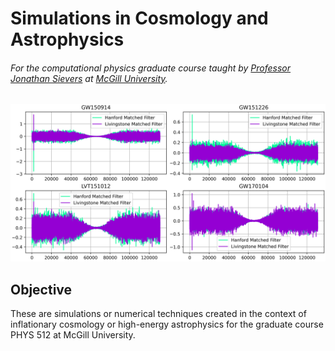 # Simulations in Cosmology and Astrophysics
###### For the computational physics graduate course taught by [Professor Jonathan Sievers](https://www.physics.mcgill.ca/~sievers/) at [McGill University](https://www.mcgill.ca/).

![alt text](https://github.com/IsolatedSingularity/Cosmology-Simulations/blob/main/Ligo%20Matched%20Filter/LIGOChainsPS6.png)


## Objective

These are simulations or numerical techniques created in the context of inflationary cosmology or high-energy astrophysics for the graduate course PHYS 512 at McGill University.
